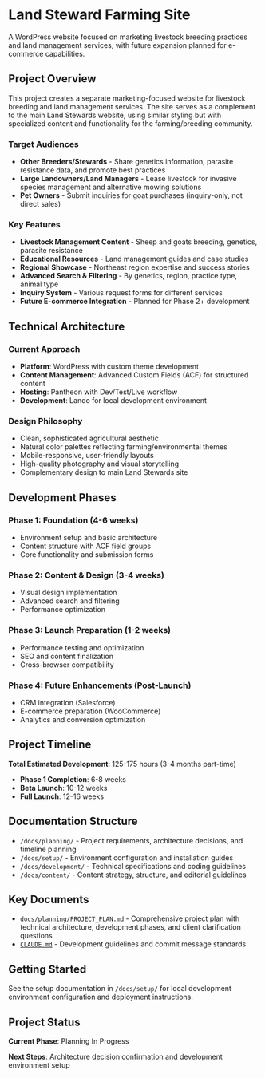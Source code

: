 # Land Steward Farming Site

A WordPress website focused on marketing livestock breeding practices and land management services, with future expansion planned for e-commerce capabilities.

## Project Overview

This project creates a separate marketing-focused website for livestock breeding and land management services. The site serves as a complement to the main Land Stewards website, using similar styling but with specialized content and functionality for the farming/breeding community.

### Target Audiences

- **Other Breeders/Stewards** - Share genetics information, parasite resistance data, and promote best practices
- **Large Landowners/Land Managers** - Lease livestock for invasive species management and alternative mowing solutions  
- **Pet Owners** - Submit inquiries for goat purchases (inquiry-only, not direct sales)

### Key Features

- **Livestock Management Content** - Sheep and goats breeding, genetics, parasite resistance
- **Educational Resources** - Land management guides and case studies
- **Regional Showcase** - Northeast region expertise and success stories
- **Advanced Search & Filtering** - By genetics, region, practice type, animal type
- **Inquiry System** - Various request forms for different services
- **Future E-commerce Integration** - Planned for Phase 2+ development

## Technical Architecture

### Current Approach
- **Platform**: WordPress with custom theme development
- **Content Management**: Advanced Custom Fields (ACF) for structured content
- **Hosting**: Pantheon with Dev/Test/Live workflow
- **Development**: Lando for local development environment

### Design Philosophy
- Clean, sophisticated agricultural aesthetic
- Natural color palettes reflecting farming/environmental themes
- Mobile-responsive, user-friendly layouts
- High-quality photography and visual storytelling
- Complementary design to main Land Stewards site

## Development Phases

### Phase 1: Foundation (4-6 weeks)
- Environment setup and basic architecture
- Content structure with ACF field groups
- Core functionality and submission forms

### Phase 2: Content & Design (3-4 weeks)  
- Visual design implementation
- Advanced search and filtering
- Performance optimization

### Phase 3: Launch Preparation (1-2 weeks)
- Performance testing and optimization
- SEO and content finalization
- Cross-browser compatibility

### Phase 4: Future Enhancements (Post-Launch)
- CRM integration (Salesforce)
- E-commerce preparation (WooCommerce)
- Analytics and conversion optimization

## Project Timeline

**Total Estimated Development**: 125-175 hours (3-4 months part-time)

- **Phase 1 Completion**: 6-8 weeks
- **Beta Launch**: 10-12 weeks  
- **Full Launch**: 12-16 weeks

## Documentation Structure

- `/docs/planning/` - Project requirements, architecture decisions, and timeline planning
- `/docs/setup/` - Environment configuration and installation guides
- `/docs/development/` - Technical specifications and coding guidelines
- `/docs/content/` - Content strategy, structure, and editorial guidelines

## Key Documents

- [`docs/planning/PROJECT_PLAN.md`](docs/planning/PROJECT_PLAN.md) - Comprehensive project plan with technical architecture, development phases, and client clarification questions
- [`CLAUDE.md`](CLAUDE.md) - Development guidelines and commit message standards

## Getting Started

See the setup documentation in `/docs/setup/` for local development environment configuration and deployment instructions.

## Project Status

**Current Phase**: Planning In Progress

**Next Steps**: Architecture decision confirmation and development environment setup